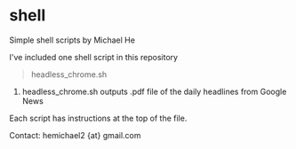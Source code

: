 # shell
Simple shell scripts by Michael He

I've included one shell script in this repository

>headless_chrome.sh

1. headless_chrome.sh outputs .pdf file of the daily headlines from Google News

Each script has instructions at the top of the file.

Contact: hemichael2 {at} gmail.com
